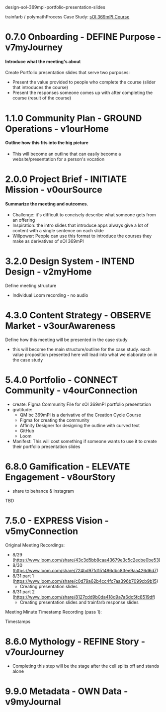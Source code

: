 design-sol-369mpi-portfolio-presentation-slides

trainfarb / polymathProcess
Case Study: [sOl 369mPI Course](https://github.com/trainfarb/trainfarb/issues/3#issue-1343468506)
  
# 0.7.0 Onboarding - DEFINE Purpose - v7myJourney  
#### Introduce what the meeting's about

Create Portfolio presentation slides that serve two purposes:
- Present the value provided to people who complete the course (slider that introduces the course)
- Present the responses someone comes up with after completing the course (result of the course)

# 1.1.0 Community Plan - GROUND Operations - v1ourHome  
#### Outline how this fits into the big picture

- This will become an outline that can easily become a website/presentation for a person's vocation

# 2.0.0 Project Brief - INITIATE Mission - v0ourSource
#### Summarize the meeting and outcomes. 

- Challenge: it's difficult to concisely describe what someone gets from an offering
- Inspiration: the intro slides that introduce apps always give a lot of content with a single sentence on each slide
- Willpower: People can use this format to introduce the courses they make as derivatives of sOl 369mPI

# 3.2.0 Design System - INTEND Design - v2myHome
Define meeting structure

- Individual Loom recording - no audio

# 4.3.0 Content Strategy - OBSERVE Market - v3ourAwareness
Define how this meeting will be presented in the case study

- this will become the main structure/outline for the case study. each value proposition presented here will lead into what we elaborate on in the case study

# 5.4.0 Portfolio - CONNECT Community - v4ourConnection

- create: Figma Community File for sOl 369mPI portfolio presentation
- gratitude:
  - QM bc 369mPI is a derivative of the Creation Cycle Course
  - Figma for creating the community
  - Affinity Designer for designing the outline with curved text
  - GitHub
  - Loom
- Manifest: This will cost something if someone wants to use it to create their portfolio presentation slides

# 6.8.0 Gamification - ELEVATE Engagement - v8ourStory

- share to behance & instagram

TBD

# 7.5.0 - EXPRESS Vision - v5myConnection
Original Meeting Recordings: 
- 8/29 (https://www.loom.com/share/43c3d5bb8caa43679e3c5c2ecbe0be53)  
- 8/30 (https://www.loom.com/share/724bd97fd151486dbc83ee9aa426d6d7)
- 8/31 part 1 (https://www.loom.com/share/c0d79a62b4cc4fc7aa396b7099cb9b15)
  - Creating presentation slides
- 8/31 part 2 (https://www.loom.com/share/8127cdd9b0da418d9a7a6dc5fc8519df)
  - Creating presentation slides and trainfarb response slides

Meeting Minute Timestamp Recording (pass 1):

Timestamps
 

# 8.6.0 Mythology - REFINE Story - v7ourJourney

- Completing this step will be the stage after the cell splits off and stands alone

# 9.9.0 Metadata - OWN Data - v9myJournal
